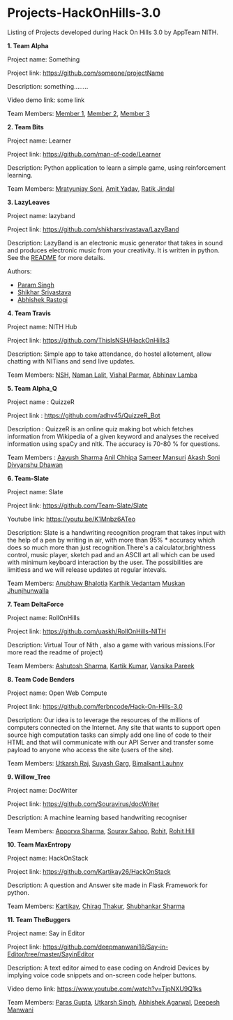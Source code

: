 # Projects-HackOnHills-3.0

Listing of Projects developed during Hack On Hills 3.0 by AppTeam NITH.

**1. Team Alpha**

Project name: Something

Project link: https://github.com/someone/projectName

Description: something........

Video demo link: some link

Team Members:
[Member 1](https://github.com/member1),
[Member 2](https://github.com/member2),
[Member 3](https://github.com/member3)

**2. Team Bits**

Project name: Learner

Project link: https://github.com/man-of-code/Learner

Description: Python application to learn a simple game, using reinforcement learning.

Team Members:
[Mratyunjay Soni](https://github.com/man-of-code),
[Amit Yadav](https://github.com/amityadav0),
[Ratik Jindal](https://github.com/ratik21)

**3. LazyLeaves**

Project name: lazyband

Project link: https://github.com/shikharsrivastava/LazyBand

Description: LazyBand is an electronic music generator that takes in sound and produces electronic music from your creativity. It is written in python. See the [README](https://github.com/shikharsrivastava/LazyBand/blob/master/README.md) for more details.

Authors:

* [Param Singh](https://github.com/paramsingh)
* [Shikhar Srivastava](https://github.com/shikharsrivastava)
* [Abhishek Rastogi](https://github.com/princu7)

**4. Team Travis**

Project name: NITH Hub

Project link: https://github.com/ThisIsNSH/HackOnHills3

Description: Simple app to take attendance, do hostel allotement, allow chatting with NITians and send live updates.

Team Members:
[NSH](https://github.com/ThisIsNSH), 
[Naman Lalit](https://github.com/naman99lalit),
[Vishal Parmar](https://github.com/Vishal17599),
[Abhinav Lamba](https://github.com/Abhinavlamba)

**5. Team Alpha_Q**

Project name : QuizzeR

Project link : https://github.com/adhv45/QuizzeR_Bot

Description  : QuizzeR is an online quiz making bot which fetches information from Wikipedia of a given keyword and analyses                the received information using spaCy and nltk. The accuracy is 70-80 % for questions.

Team Members : 
  [Aayush Sharma](https://github.com/aayush1771)
  [Anil Chhipa](https://github.com/adhv45)
  [Sameer Mansuri](https://github.com/sameer91)
  [Akash Soni](https://github.com/soniakash1998)
  [Divyanshu Dhawan](https://github.com/dextroxd)


**6. Team-Slate**

Project name: Slate

Project link: https://github.com/Team-Slate/Slate

Youtube link: https://youtu.be/K1Mnbz6ATeo

Description: Slate is a handwriting recognition program that takes input with the help of a pen by writing in air, with more than 95% * accuracy which does so much more than just recognition.There's a calculator,brightness control, music player, sketch pad and an ASCII art all which can be used with minimum keyboard interaction by the user. The possibilities are limitless and we will release updates at regular intevals. 

Team Members:
[Anubhaw Bhalotia](https://github.com/anubhawbhalotia)
[Karthik Vedantam](https://github.com/kingsisland)
[Muskan Jhunjhunwalla](https://github.com/musukeshu)


**7. Team DeltaForce**

Project name: RollOnHills

Project link: https://github.com/uaskh/RollOnHills-NITH

Description: Virtual Tour of Nith , also a game with various missions.(For more read the readme of project)

Team Members:
[Ashutosh Sharma](https://github.com/uaskh),
[Kartik Kumar](https://github.com/sckorpio),
[Vansika Pareek](https://github.com/vansika)

**8. Team Code Benders**

Project name: Open Web Compute

Project link: https://github.com/ferbncode/Hack-On-Hills-3.0

Description: Our idea is to leverage the resources of the millions of computers connected on the Internet. Any site that wants to support open source high computation tasks can simply add one line of code to their HTML and that will communicate with our API Server and transfer some payload to anyone who access the site (users of the site).

Team Members:
[Utkarsh Raj](https://github.com/clearnote01),
[Suyash Garg](https://github.com/ferbncode),
[Bimalkant Lauhny](https://github.com/code-master5)

**9. Willow_Tree**

Project name: DocWriter

Project link: https://github.com/Souravirus/docWriter

Description: A machine learning based handwriting recogniser

Team Members:
[Apoorva Sharma](https://github.com/okatticus),
[Sourav Sahoo](https://github.com/Souravirus),
[Rohit](https://github.com/rohit645),
[Rohit Hill](https://github.com/rohithill)

**10. Team MaxEntropy**

Project name: HackOnStack

Project link: https://github.com/Kartikay26/HackOnStack

Description: A question and Answer site made in Flask Framework for python.

Team Members:
[Kartikay](https://github.com/Kartikay26), 
[Chirag Thakur](https://github.com/chirag-thakur/),
[Shubhankar Sharma](https://github.com/batman2203)

**11. Team TheBuggers**

Project name: Say in Editor

Project link: https://github.com/deepmanwani18/Say-in-Editor/tree/master/SayinEditor

Description: A text editor aimed to ease coding on Android Devices by implying voice code snippets and on-screen code helper buttons.

Video demo link: https://www.youtube.com/watch?v=TjpNXU9Q1ks

Team Members:
[Paras Gupta](https://github.com/parasg1999), 
[Utkarsh Singh](https://github.com/utkarshsingh99),
[Abhishek Agarwal](https://github.com/abhishek-31),
[Deepesh Manwani](https://github.com/deepmanwani18)



